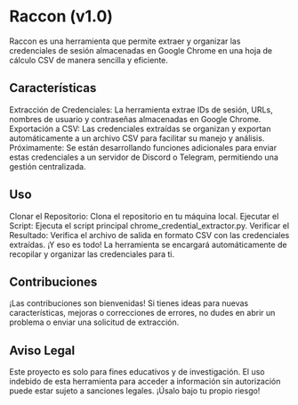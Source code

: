 # Raccon (v1.0)
Raccon es una herramienta que permite extraer y organizar las credenciales de sesión almacenadas en Google Chrome en una hoja de cálculo CSV de manera sencilla y eficiente.

## Características
Extracción de Credenciales: La herramienta extrae IDs de sesión, URLs, nombres de usuario y contraseñas almacenadas en Google Chrome.
Exportación a CSV: Las credenciales extraídas se organizan y exportan automáticamente a un archivo CSV para facilitar su manejo y análisis.
Próximamente: Se están desarrollando funciones adicionales para enviar estas credenciales a un servidor de Discord o Telegram, permitiendo una gestión centralizada.

## Uso
Clonar el Repositorio: Clona el repositorio en tu máquina local.
Ejecutar el Script: Ejecuta el script principal chrome_credential_extractor.py.
Verificar el Resultado: Verifica el archivo de salida en formato CSV con las credenciales extraídas.
¡Y eso es todo! La herramienta se encargará automáticamente de recopilar y organizar las credenciales para ti.

## Contribuciones
¡Las contribuciones son bienvenidas! Si tienes ideas para nuevas características, mejoras o correcciones de errores, no dudes en abrir un problema o enviar una solicitud de extracción.

## Aviso Legal
Este proyecto es solo para fines educativos y de investigación. El uso indebido de esta herramienta para acceder a información sin autorización puede estar sujeto a sanciones legales. ¡Úsalo bajo tu propio riesgo!
